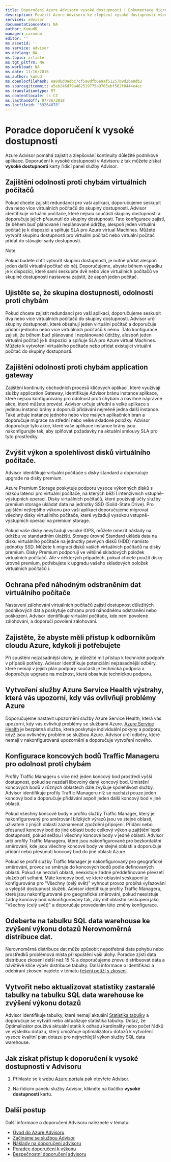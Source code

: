 ```yaml
---
title: Doporučení Azure Advisoru vysoké dostupnosti | Dokumentace Microsoftu
description: Použití Azure Advisoru ke zlepšení vysoké dostupnosti všech vašich nasazení Azure.
services: advisor
documentationcenter: NA
author: KumudD
manager: carmonm
editor: ''
ms.assetid: ''
ms.service: advisor
ms.devlang: NA
ms.topic: article
ms.tgt_pltfrm: NA
ms.workload: NA
ms.date: 11/16/2016
ms.author: kumud
ms.openlocfilehash: ea8d8d0adbc7cf5a8dfb6e9af51257b9d2ba8db2
ms.sourcegitcommit: a5eb246d79a462519775a9705ebf562f0444e4ec
ms.translationtype: MT
ms.contentlocale: cs-CZ
ms.lasthandoff: 07/26/2018
ms.locfileid: "39264078"
---
```

# <a name="advisor-high-availability-recommendations"></a>Poradce doporučení k vysoké dostupnosti

Azure Advisor pomáhá zajistit a zlepšování kontinuity důležité podnikové aplikace. Doporučení k vysoké dostupnosti v Advisoru z tak můžete získat **vysoké dostupnosti** karty řídicí panel služby Advisor.

## <a name="ensure-virtual-machine-fault-tolerance"></a>Zajištění odolnosti proti chybám virtuálních počítačů

Pokud chcete zajistit redundanci pro vaši aplikaci, doporučujeme seskupit dva nebo více virtuálních počítačů do skupiny dostupnosti. Advisor identifikuje virtuální počítače, které nejsou součástí skupiny dostupnosti a doporučuje jejich přesunutí do skupiny dostupnosti. Tato konfigurace zajistí, že během buď plánované i neplánované údržby, alespoň jeden virtuální počítač je k dispozici a splňuje SLA pro Azure virtual Machines. Můžete vytvořit skupinu dostupnosti pro virtuální počítač nebo virtuální počítač přidat do stávající sady dostupnosti.

> [!NOTE]
> Pokud budete chtít vytvořit skupinu dostupnosti, je nutné přidat alespoň jeden další virtuální počítač do něj. Doporučujeme, abyste během výpadku je k dispozici, které sami seskupíte dvě nebo více virtuálních počítačů ve skupině dostupnosti nastavena zajistit, že aspoň jeden počítač.

## <a name="ensure-availability-set-fault-tolerance"></a>Ujistěte se, že skupina dostupnosti, odolnosti proti chybám 

Pokud chcete zajistit redundanci pro vaši aplikaci, doporučujeme seskupit dva nebo více virtuálních počítačů do skupiny dostupnosti. Advisor určí skupiny dostupnosti, které obsahují jeden virtuální počítač a doporučuje přidání jednoho nebo více virtuálních počítačů k němu. Tato konfigurace zajistí, že během buď plánované i neplánované údržby, alespoň jeden virtuální počítač je k dispozici a splňuje SLA pro Azure virtual Machines. Můžete k vytvoření virtuálního počítače nebo přidat existující virtuální počítač do skupiny dostupnosti.  

## <a name="ensure-application-gateway-fault-tolerance"></a>Zajištění odolnosti proti chybám application gateway
Zajištění kontinuity obchodních procesů klíčových aplikací, které využívají služby application Gateway, identifikuje Advisor bránu instance aplikace, které nejsou konfigurovány pro odolnost proti chybám a navrhne nápravné akce, které můžete provést. Advisor určuje střední a velké aplikace s jedinou instancí brány a doporučí přidávání nejméně jedna další instance. Také určuje instance jednoho nebo více malých aplikačních bran a doporučuje migrace na střední nebo velké skladové položky. Advisor doporučuje tyto akce, které vaše aplikace instance brány jsou nakonfigurujte tak, aby splňovat požadavky na aktuální smlouvy SLA pro tyto prostředky.

## <a name="improve-the-performance-and-reliability-of-virtual-machine-disks"></a>Zvýšit výkon a spolehlivost disků virtuálního počítače.

Advisor identifikuje virtuální počítače s disky standard a doporučuje upgrade na disky premium.
 
Azure Premium Storage poskytuje podporu vysoce výkonných disků s nízkou latencí pro virtuální počítače, na kterých běží I intenzivních vstupně-výstupních operací. Disky virtuálních počítačů, které používají účty služby premium storage ukládat data na jednotky SSD (Solid-State Drive). Pro zajištění nejlepšího výkonu pro vaši aplikaci doporučujeme migrovat všechny disky virtuálního počítače, které vyžadují vysokou vstupně-výstupních operací na premium storage. 

Pokud vaše disky nevyžadují vysoké IOPS, můžete omezit náklady na údržbu ve standardním úložišti. Storage úrovně Standard ukládá data na disku virtuálního počítače na jednotky pevných disků (HDD) namísto jednotky SSD. Můžete k migraci disků vašich virtuálních počítačů na disky premium. Disky Premium podporují ve většině skladových položek virtuálních počítačů. Ale v některých případech, pokud chcete použít disky úrovně premium, potřebujete k upgradu vašeho skladových položek virtuálních počítačů i.

## <a name="protect-your-virtual-machine-data-from-accidental-deletion"></a>Ochrana před náhodným odstraněním dat virtuálního počítače

Nastavení zálohování virtuálních počítačů zajistí dostupnost důležitých podnikových dat a poskytuje ochranu proti náhodnému odstranění nebo poškození.  Advisor identifikuje virtuální počítače, kde není povolené zálohování, a doporučí povolení zálohování. 

## <a name="ensure-you-have-access-to-azure-cloud-experts-when-you-need-it"></a>Zajistěte, že abyste měli přístup k odborníkům cloudu Azure, kdykoli ji potřebujete

Při spuštění nejzásadnější úlohy, je důležité mít přístup k technické podpoře v případě potřeby. Advisor identifikuje potenciální nejzásadnější odběry, které nemají v jejich plán podpory součástí je technická podpora a doporučuje upgrade na možnost, která obsahuje technickou podporu.

## <a name="create-azure-service-health-alerts-to-be-notified-when-azure-issues-affect-you"></a>Vytvoření služby Azure Service Health výstrahy, která vás upozorní, kdy vás ovlivňují problémy Azure

Doporučujeme nastavit upozornění služby Azure Service Health, která vás upozorní, kdy vás ovlivňují problémy se službami Azure. [Azure Service Health](https://azure.microsoft.com/features/service-health/) je bezplatná služba, která poskytuje individuální pokyny a podporu, když jsou ovlivněny problém se službou Azure. Advisor určí odběry, které nemají v nakonfigurovaná upozornění a doporučuje vytvoření nového.

## <a name="configure-traffic-manager-endpoints-for-resiliency"></a>Konfigurace koncových bodů Traffic Manageru pro odolnost proti chybám

Profily Traffic Manageru s více než jeden koncový bod prostředí vyšší dostupnost, pokud se nezdaří libovolný daný koncový bod. Umístění koncových bodů v různých oblastech dále zvyšuje spolehlivost služby. Advisor identifikuje profily Traffic Manageru níž se nachází pouze jeden koncový bod a doporučuje přidávání aspoň jeden další koncový bod v jiné oblasti.

Pokud všechny koncové body v profilu služby Traffic Manager, který je nakonfigurovaný pro směrování blízkých výrazů jsou ve stejné oblasti, uživatelé z jiných oblastí zaznamenat zpoždění připojení. Přidání nebo přesunutí koncový bod do jiné oblasti bude celkový výkon a zajištění lepší dostupnosti, pokud selžou i všechny koncové body v jedné oblasti. Advisor určí profily Traffic Manageru, které jsou nakonfigurované pro bezkontaktní směrování, kde jsou všechny koncové body ve stejné oblasti a doporučuje přidání nebo přesunutí koncový bod do jiné oblasti Azure.

Pokud se profil služby Traffic Manager je nakonfigurovaný pro geografické směrování, provoz se směruje do koncových bodů podle definovaných oblastí. Pokud se nezdaří oblasti, neexistuje žádné předdefinované převzetí služeb při selhání. Máte koncový bod, ve které oblastní seskupení je konfigurována pro "Všechny (celý svět)" vyhnout provoz probíhá vyřazování a vylepšit dostupnost služeb. Advisor identifikuje profily Traffic Manageru, které jsou nakonfigurované pro geografické směrování, pokud neexistuje žádný koncový bod nakonfigurovaný tak, aby mít oblastní seskupení jako "Všechny (celý svět)" a doporučuje provedením této změny konfigurace.

## <a name="remove-data-skew-on-your-sql-data-warehouse-table-to-increase-query-performance"></a>Odeberte na tabulku SQL data warehouse ke zvýšení výkonu dotazů Nerovnoměrná distribuce dat.

Nerovnoměrná distribuce dat může způsobit nepotřebná data pohybu nebo prostředků problémová místa při spuštění vaší úlohy. Poradce zjistí data distribuce zkosení delší než 15 % a doporučujeme znovu distribuovat data a návštěvě klíče výběr distribuce tabulky. Další informace o identifikaci a odebírání zkosení najdete v tématu [řešení potíží s zkosení](https://docs.microsoft.com/azure/sql-data-warehouse/sql-data-warehouse-tables-distribute#how-to-tell-if-your-distribution-column-is-a-good-choice).

## <a name="create-or-update-outdated-table-statistics-on-your-sql-data-warehouse-table-to-increase-query-performance"></a>Vytvořit nebo aktualizovat statistiky zastaralé tabulky na tabulku SQL data warehouse ke zvýšení výkonu dotazů

Advisor identifikuje tabulky, které nemají aktuální [Statistika tabulky](https://docs.microsoft.com/azure/sql-data-warehouse/sql-data-warehouse-tables-statistics) a doporučuje se vytváří nebo aktualizuje statistika tabulky. Dotaz, že Optimalizátor používá aktuální statik k odhadu kardinality nebo počet řádků ve výsledku dotazu, který umožňuje optimalizátoru dotazů k vytvoření vysoce kvalitní plán dotazu pro nejrychlejší výkon služby SQL data warehouse.

## <a name="how-to-access-high-availability-recommendations-in-advisor"></a>Jak získat přístup k doporučení k vysoké dostupnosti v Advisoru

1. Přihlaste se k [webu Azure portal](https://portal.azure.com)a pak otevřete [Advisor](https://aka.ms/azureadvisordashboard).

2.  Na řídicím panelu služby Advisor, klikněte na tlačítko **vysoké dostupnosti** kartu.

## <a name="next-steps"></a>Další postup

Další informace o doporučení Advisoru naleznete v tématu:
* [Úvod do Azure Advisoru](advisor-overview.md)
* [Začínáme se službou Advisor](advisor-get-started.md)
* [Náklady na doporučení advisoru](advisor-performance-recommendations.md)
* [Poradce doporučení k výkonu](advisor-performance-recommendations.md)
* [Bezpečnostní doporučení advisoru](advisor-security-recommendations.md)


